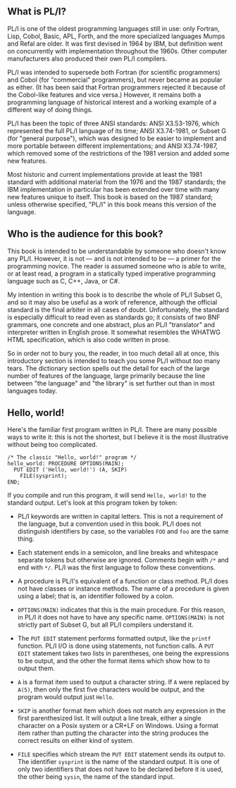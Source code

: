 ## What is PL/I?

PL/I is one of the oldest programming languages still in use: only
Fortran, Lisp, Cobol, Basic, APL, Forth, and the more specialized
languages Mumps and Refal are older.  It was first devised in 1964 by
IBM, but definition went on concurrently with implementation throughout
the 1960s.  Other computer manufacturers also produced their own PL/I
compilers.

PL/I was intended to supersede both Fortran (for scientific programmers)
and Cobol (for "commercial" programmers), but never became as popular as
either.  (It has been said that Fortran programmers rejected it because
of the Cobol-like features and vice versa.)  However, it remains both
a programming language of historical interest and a working example of
a different way of doing things.

PL/I has been the topic of three ANSI standards: ANSI X3.53-1976,
which represented the full PL/I language of its time; ANSI X3.74-1981,
or Subset G (for "general purpose"), which was designed to be easier to
implement and more portable between different implementations; and ANSI
X3.74-1987, which removed some of the restrictions of the 1981 version
and added some new features.

Most historic and current implementations provide at least the 1981
standard with additional material from the 1976 and the 1987 standards;
the IBM implementation in particular has been extended over time with many
new features unique to itself.  This book is based on the 1987 standard;
unless otherwise specified, "PL/I" in this book means this version of
the language.

## Who is the audience for this book?

This book is intended to be understandable by someone who doesn't know
any PL/I. However, it is not — and is not intended to be — a primer
for the programming novice. The reader is assumed someone who is able
to write, or at least read, a program in a statically typed imperative
programming language such as C, C++, Java, or C#.

My intention in writing this book is to describe the whole of PL/I
Subset G, and so it may also be useful as a work of reference, although
the official standard is the final arbiter in all cases of doubt.
Unfortunately, the standard is especially difficult to read even
as standards go; it consists of two BNF grammars, one concrete and
one abstract, plus an  PL/I "translator" and interpreter written in
English prose.  It somewhat resembles the WHATWG HTML specification,
which is also code written in prose.

So in order not to bury you, the reader, in too much detail all at once,
this introductory section is intended to teach you some PL/I without
*too* many tears. The dictionary section spells out the detail for each
of the large number of features of the language, large primarily because
the line between "the language" and "the library" is set further out
than in most languages today.

## Hello, world!

Here's the familiar first program written in PL/I.  There are many
possible ways to write it: this is not the shortest, but I believe
it is the most illustrative without being too complicated.

```
/* The classic "Hello, world!" program */
hello_world: PROCEDURE OPTIONS(MAIN);
  PUT EDIT ('Hello, world!') (A, SKIP)
    FILE(sysprint);
END;
```

If you compile and run this program, it will send
`Hello, world!` to the standard output.
Let's look at this program token by token:

 * PL/I keywords are written in capital letters.
   This is not a requirement of the language,
   but a convention used in this book.  PL/I does
   not distinguish identifiers by case, so the variables
   `FOO` and `foo` are the same thing.
   
 * Each statement ends in a semicolon, and line breaks and
   whitespace separate tokens but otherwise are ignored.
   Comments begin with `/*` and end with `*/`.
   PL/I was the first language to follow these conventions.
   
 * A procedure is PL/I's equivalent of a function or class method.
   PL/I does not have classes or instance methods.
   The name of a procedure is given using a label; that is, an
   identifier followed by a colon.
   
 * `OPTIONS(MAIN)` indicates that this is the main procedure.
   For this reason, in PL/I it does not have to have any specific name.
   `OPTIONS(MAIN)` is not strictly part of Subset G,
   but all PL/I compilers understand it.
   
 * The `PUT EDIT` statement performs formatted output,
   like the `printf` function.
   PL/I I/O is done using statements, not function calls.
   A `PUT EDIT` statement takes two lists in parentheses,
   one being the expressions to be output, and the other
   the format items which show how to to output them.
   
 * `A` is a format item used to output a character string.
   If `A` were replaced by `A(5)`, then only the first five
   characters would be output, and the program would output
   just `Hello`.
   
 * `SKIP` is another format item which does not match any
   expression in the first parenthesized list.  It will output
   a line break, either a single character on a Posix system or
   a CR+LF on Windows.  Using a format item rather than putting
   the character into the string produces the correct results
   on either kind of system.
   
 * `FILE` specifies which stream the `PUT EDIT` statement sends
   its output to.  The identifier `sysprint` is the name of the
   standard output.  It is one of only two identifiers that does
   not have to be declared before it is used, the other being
   `sysin`, the name of the standard input.
